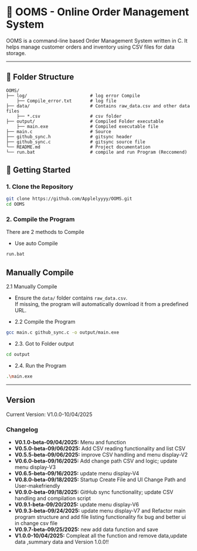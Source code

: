 # 🛒 OOMS - Online Order Management System

OOMS is a command-line based Order Management System written in C. It helps manage customer orders and inventory using CSV files for data storage.

---

## 📁 Folder Structure

```plaintext
OOMS/
├── log/                        # log error Compile
    ├── Compile_error.txt       # log file
├── data/                       # Contains raw_data.csv and other data files
    ├── *.csv                   # csv folder
├── output/                     # Compiled Folder executable
    ├── main.exe                # Compiled executable file
├── main.c                      # Source
├── github_sync.h               # gitsync header 
├── github_sync.c               # gitsync source file
└── README.md                   # Project documentation
└── run.bat                     # compile and run Program (Reccomend)
```

## 🚀 Getting Started

### 1. Clone the Repository

```bash
git clone https://github.com/Applelyyyy/OOMS.git
cd OOMS
```

### 2. Compile the Program

 There are 2 methods to Compile

- Use auto Compile

```bash
run.bat
```

## Manually Compile

2.1 Manually  Compile

- Ensure the `data/` folder contains `raw_data.csv`.  
If missing, the program will automatically download it from a predefined URL.

- 2.2 Compile the Program

```bash
gcc main.c github_sync.c -o output/main.exe
```

- 2.3. Got to Folder output

```bash
cd output
```

- 2.4. Run the Program

```bash
.\main.exe
```

---

## Version

Current Version: V1.0.0-10/04/2025

### Changelog

- **V0.1.0-beta-09/04/2025:** Menu and function
- **V0.5.0-beta-09/06/2025:** Add CSV reading functionality and list CSV
- **V0.5.5-beta-09/06/2025:** improve CSV handling and menu display-V2
- **V0.6.0-beta-09/16/2025:** Add change path CSV and logic; update menu display-V3
- **V0.6.5-beta-09/16/2025:** update menu display-V4
- **V0.8.0-beta-09/18/2025:** Startup Create File and UI Change Path and User-makefriendly
- **V0.9.0-beta-09/18/2025:** GitHub sync functionality; update CSV handling and compilation script
- **V0.9.1-beta-09/20/2025:** update menu display-V6
- **V0.9.3-beta-09/24/2025:** update menu display-V7 and Refactor main program structure and add file listing functionality fix bug and better ui in change csv file
- **V0.9.7-beta-09/25/2025:** new add data function and save
- **V1.0.0-10/04/2025:** Compleat all the function and remove data,update data ,summary data and Version 1.0.0!!
